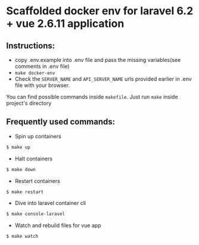 # Scaffolded docker env for laravel 6.2 + vue 2.6.11 application
## Instructions:
 - copy .env.example into .env file and pass the missing variables(see comments in .env file)
 - `make docker-env`
 - Check the `SERVER_NAME` and `API_SERVER_NAME` urls provided earlier in .env file with your browser.

You can find possible commands inside `makefile`. Just run `make` inside project's directory

## Frequently used commands:

 - Spin up containers
```bash
$ make up
```

 - Halt containers
```bash
$ make down
```

 - Restart containers
```bash
$ make restart
```

 - Dive into laravel container cli
```bash
$ make console-laravel
```

 - Watch and rebuild files for vue app
```bash
$ make watch
```
